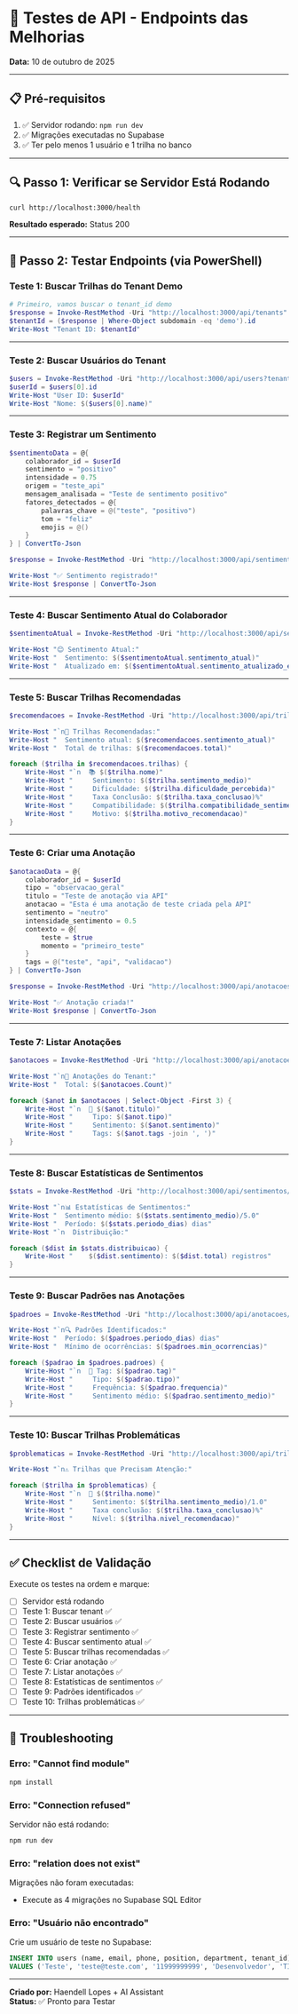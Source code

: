 # 🧪 Testes de API - Endpoints das Melhorias

**Data:** 10 de outubro de 2025

---

## 📋 Pré-requisitos

1. ✅ Servidor rodando: `npm run dev`
2. ✅ Migrações executadas no Supabase
3. ✅ Ter pelo menos 1 usuário e 1 trilha no banco

---

## 🔍 Passo 1: Verificar se Servidor Está Rodando

```bash
curl http://localhost:3000/health
```

**Resultado esperado:** Status 200

---

## 🧪 Passo 2: Testar Endpoints (via PowerShell)

### Teste 1: Buscar Trilhas do Tenant Demo

```powershell
# Primeiro, vamos buscar o tenant_id demo
$response = Invoke-RestMethod -Uri "http://localhost:3000/api/tenants" -Method Get
$tenantId = ($response | Where-Object subdomain -eq 'demo').id
Write-Host "Tenant ID: $tenantId"
```

---

### Teste 2: Buscar Usuários do Tenant

```powershell
$users = Invoke-RestMethod -Uri "http://localhost:3000/api/users?tenant=$tenantId" -Method Get
$userId = $users[0].id
Write-Host "User ID: $userId"
Write-Host "Nome: $($users[0].name)"
```

---

### Teste 3: Registrar um Sentimento

```powershell
$sentimentoData = @{
    colaborador_id = $userId
    sentimento = "positivo"
    intensidade = 0.75
    origem = "teste_api"
    mensagem_analisada = "Teste de sentimento positivo"
    fatores_detectados = @{
        palavras_chave = @("teste", "positivo")
        tom = "feliz"
        emojis = @()
    }
} | ConvertTo-Json

$response = Invoke-RestMethod -Uri "http://localhost:3000/api/sentimentos" -Method Post -Body $sentimentoData -ContentType "application/json"

Write-Host "✅ Sentimento registrado!"
Write-Host $response | ConvertTo-Json
```

---

### Teste 4: Buscar Sentimento Atual do Colaborador

```powershell
$sentimentoAtual = Invoke-RestMethod -Uri "http://localhost:3000/api/sentimentos/colaborador/$userId/atual" -Method Get

Write-Host "😊 Sentimento Atual:"
Write-Host "  Sentimento: $($sentimentoAtual.sentimento_atual)"
Write-Host "  Atualizado em: $($sentimentoAtual.sentimento_atualizado_em)"
```

---

### Teste 5: Buscar Trilhas Recomendadas

```powershell
$recomendacoes = Invoke-RestMethod -Uri "http://localhost:3000/api/trilhas-recomendadas/$userId" -Method Get

Write-Host "`n🎯 Trilhas Recomendadas:"
Write-Host "  Sentimento atual: $($recomendacoes.sentimento_atual)"
Write-Host "  Total de trilhas: $($recomendacoes.total)"

foreach ($trilha in $recomendacoes.trilhas) {
    Write-Host "`n  📚 $($trilha.nome)"
    Write-Host "     Sentimento: $($trilha.sentimento_medio)"
    Write-Host "     Dificuldade: $($trilha.dificuldade_percebida)"
    Write-Host "     Taxa Conclusão: $($trilha.taxa_conclusao)%"
    Write-Host "     Compatibilidade: $($trilha.compatibilidade_sentimento)"
    Write-Host "     Motivo: $($trilha.motivo_recomendacao)"
}
```

---

### Teste 6: Criar uma Anotação

```powershell
$anotacaoData = @{
    colaborador_id = $userId
    tipo = "observacao_geral"
    titulo = "Teste de anotação via API"
    anotacao = "Esta é uma anotação de teste criada pela API"
    sentimento = "neutro"
    intensidade_sentimento = 0.5
    contexto = @{
        teste = $true
        momento = "primeiro_teste"
    }
    tags = @("teste", "api", "validacao")
} | ConvertTo-Json

$response = Invoke-RestMethod -Uri "http://localhost:3000/api/anotacoes" -Method Post -Body $anotacaoData -ContentType "application/json"

Write-Host "✅ Anotação criada!"
Write-Host $response | ConvertTo-Json
```

---

### Teste 7: Listar Anotações

```powershell
$anotacoes = Invoke-RestMethod -Uri "http://localhost:3000/api/anotacoes/$tenantId" -Method Get

Write-Host "`n📝 Anotações do Tenant:"
Write-Host "  Total: $($anotacoes.Count)"

foreach ($anot in $anotacoes | Select-Object -First 3) {
    Write-Host "`n  📌 $($anot.titulo)"
    Write-Host "     Tipo: $($anot.tipo)"
    Write-Host "     Sentimento: $($anot.sentimento)"
    Write-Host "     Tags: $($anot.tags -join ', ')"
}
```

---

### Teste 8: Buscar Estatísticas de Sentimentos

```powershell
$stats = Invoke-RestMethod -Uri "http://localhost:3000/api/sentimentos/estatisticas/$tenantId" -Method Get

Write-Host "`n📊 Estatísticas de Sentimentos:"
Write-Host "  Sentimento médio: $($stats.sentimento_medio)/5.0"
Write-Host "  Período: $($stats.periodo_dias) dias"
Write-Host "`n  Distribuição:"

foreach ($dist in $stats.distribuicao) {
    Write-Host "    $($dist.sentimento): $($dist.total) registros"
}
```

---

### Teste 9: Buscar Padrões nas Anotações

```powershell
$padroes = Invoke-RestMethod -Uri "http://localhost:3000/api/anotacoes/padroes/$tenantId" -Method Get

Write-Host "`n🔍 Padrões Identificados:"
Write-Host "  Período: $($padroes.periodo_dias) dias"
Write-Host "  Mínimo de ocorrências: $($padroes.min_ocorrencias)"

foreach ($padrao in $padroes.padroes) {
    Write-Host "`n  🎯 Tag: $($padrao.tag)"
    Write-Host "     Tipo: $($padrao.tipo)"
    Write-Host "     Frequência: $($padrao.frequencia)"
    Write-Host "     Sentimento médio: $($padrao.sentimento_medio)"
}
```

---

### Teste 10: Buscar Trilhas Problemáticas

```powershell
$problematicas = Invoke-RestMethod -Uri "http://localhost:3000/api/trilhas-recomendadas/problematicas/$tenantId" -Method Get

Write-Host "`n⚠️ Trilhas que Precisam Atenção:"

foreach ($trilha in $problematicas) {
    Write-Host "`n  🚨 $($trilha.nome)"
    Write-Host "     Sentimento: $($trilha.sentimento_medio)/1.0"
    Write-Host "     Taxa conclusão: $($trilha.taxa_conclusao)%"
    Write-Host "     Nível: $($trilha.nivel_recomendacao)"
}
```

---

## ✅ Checklist de Validação

Execute os testes na ordem e marque:

- [ ] Servidor está rodando
- [ ] Teste 1: Buscar tenant ✅
- [ ] Teste 2: Buscar usuários ✅
- [ ] Teste 3: Registrar sentimento ✅
- [ ] Teste 4: Buscar sentimento atual ✅
- [ ] Teste 5: Buscar trilhas recomendadas ✅
- [ ] Teste 6: Criar anotação ✅
- [ ] Teste 7: Listar anotações ✅
- [ ] Teste 8: Estatísticas de sentimentos ✅
- [ ] Teste 9: Padrões identificados ✅
- [ ] Teste 10: Trilhas problemáticas ✅

---

## 🐛 Troubleshooting

### Erro: "Cannot find module"
```bash
npm install
```

### Erro: "Connection refused"
Servidor não está rodando:
```bash
npm run dev
```

### Erro: "relation does not exist"
Migrações não foram executadas:
- Execute as 4 migrações no Supabase SQL Editor

### Erro: "Usuário não encontrado"
Crie um usuário de teste no Supabase:
```sql
INSERT INTO users (name, email, phone, position, department, tenant_id)
VALUES ('Teste', 'teste@teste.com', '11999999999', 'Desenvolvedor', 'TI', 'tenant-uuid');
```

---

**Criado por:** Haendell Lopes + AI Assistant  
**Status:** ✅ Pronto para Testar




